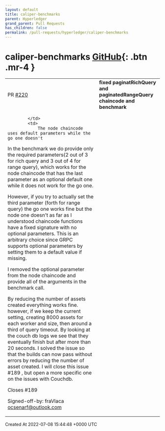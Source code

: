 ```yaml
---
layout: default
title: caliper-benchmarks
parent: Hyperledger
grand_parent: Pull Requests
has_children: false
permalink: /pull-requests/hyperledger/caliper-benchmarks
---
```


# caliper-benchmarks <span class="fs-3 right-align">[GitHub](https://github.com/hyperledger/caliper-benchmarks){: .btn .mr-4 }</span>


<div>
    <table>
        <tr>
            <td>
                PR <a href="https://github.com/hyperledger/caliper-benchmarks/pull/220" class=".btn">#220</a>
            </td>
            <td>
                <b>
                    fixed paginatRichQuery and paginatedRangeQuery chaincode and benchmark
                </b>
            </td>
        </tr>
        <tr>
            <td>
                
            </td>
            <td>
                The node chaincode uses default parameters while the go one doesn't

In the benchmark we do provide only the required parameters(2 out of 3 for rich query and 3 out of 4 for range query), which works for the node chaincode that has the last parameter as an optional default one while it does not work for the go one.

However, if you try to actually set the third parameter (forth for range query) the go one works fine but the node one doesn't
as far as I understood chaincode functions have a fixed signature with no optional parameters. This is an arbitrary choice since GRPC supports optional parameters by setting them to a default value if missing.

I removed the optional parameter from the node chaincode and provide all of the arguments in the benchmark call.

By reducing the number of assets created everything works fine. however, if we keep the current setting, creating 8000 assets for each worker and size, then around a third of query timeout.
By looking at the couch db logs we see that they eventually finish but after more than 20 seconds.
I solved the issue so that the builds can now pass without errors by reducing the number of asset created. I will close this issue #189 , but open a more specific one on the issues with Couchdb. 

Closes #189

Signed-off-by: fraVlaca <ocsenarf@outlook.com>
            </td>
        </tr>
    </table>
    <div class="right-align">
        Created At 2022-07-08 15:44:48 +0000 UTC
    </div>
</div>

